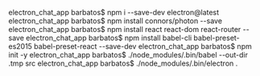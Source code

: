 electron_chat_app barbatos$ npm i --save-dev electron@latest
electron_chat_app barbatos$ npm install connors/photon --save
electron_chat_app barbatos$ npm install react react-dom react-router --save
electron_chat_app barbatos$ npm install babel-cli babel-preset-es2015 babel-preset-react --save-dev
electron_chat_app barbatos$ npm init -y
electron_chat_app barbatos$ ./node_modules/.bin/babel --out-dir .tmp src
electron_chat_app barbatos$ ./node_modules/.bin/electron .